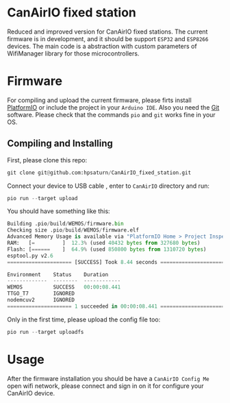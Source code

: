 # CanAirIO fixed station

Reduced and improved version for CanAirIO fixed stations. The current firmware is in development, and it should be support `ESP32` and `ESP8266` devices. The main code is a abstraction with custom parameters of WifiManager library for those microcontrollers.

# Firmware

For compiling and upload the current firmware, please firts install [PlatformIO](https://platformio.org/install) or include the project in your `Arduino IDE`. Also you need the [Git](https://git-scm.com/downloads) software. Please check that the commands `pio` and `git` works fine in your OS.

## Compiling and Installing

First, please clone this repo:
```python
git clone git@github.com:hpsaturn/CanAirIO_fixed_station.git
```

Connect your device to USB cable , enter to `CanAirIO` directory and run:

```python
pio run --target upload
```

You should have something like this:
```python
Building .pio/build/WEMOS/firmware.bin
Checking size .pio/build/WEMOS/firmware.elf
Advanced Memory Usage is available via "PlatformIO Home > Project Inspect"
RAM:   [=         ]  12.3% (used 40432 bytes from 327680 bytes)
Flash: [======    ]  64.9% (used 850800 bytes from 1310720 bytes)
esptool.py v2.6
===================== [SUCCESS] Took 8.44 seconds =======================

Environment    Status    Duration
-------------  --------  ------------
WEMOS          SUCCESS   00:00:08.441
TTGO_T7        IGNORED
nodemcuv2      IGNORED
===================== 1 succeeded in 00:00:08.441 ========================
```

Only in the first time, please upload the config file too:


```python
pio run --target uploadfs
```

# Usage

After the firmware installation you should be have a `CanAirIO Config Me` open wifi network, please connect and sign in on it for configure your CanAirIO device.